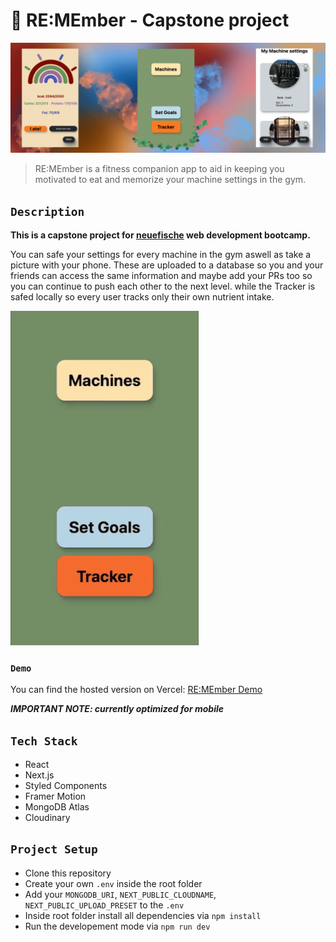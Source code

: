 # 💪 RE:MEmber - Capstone project

![RE:MEmber](/public/images/header.png)

> RE:MEmber is a fitness companion app to aid in keeping you motivated to eat and memorize your machine settings in the gym.

## `Description`

**This is a capstone project for [neuefische](https://www.neuefische.de/) web development bootcamp.**

You can safe your settings for every machine in the gym aswell as take a picture with your phone.
These are uploaded to a database so you and your friends can access the same information and maybe add your PRs too so you can continue to push each other to the next level.
while the Tracker is safed locally so every user tracks only their own nutrient intake.

![short](< /public/movie/ezgif.com-resize%20(1).gif >)

### `Demo`

You can find the hosted version on Vercel: [RE:MEmber Demo](https://re-me-mber.vercel.app/)

**_IMPORTANT NOTE: currently optimized for mobile_**

## `Tech Stack`

- React
- Next.js
- Styled Components
- Framer Motion
- MongoDB Atlas
- Cloudinary

## `Project Setup`

- Clone this repository
- Create your own `.env` inside the root folder
- Add your `MONGODB_URI`, `NEXT_PUBLIC_CLOUDNAME`, `NEXT_PUBLIC_UPLOAD_PRESET` to the `.env`
- Inside root folder install all dependencies via `npm install`
- Run the developement mode via `npm run dev`
